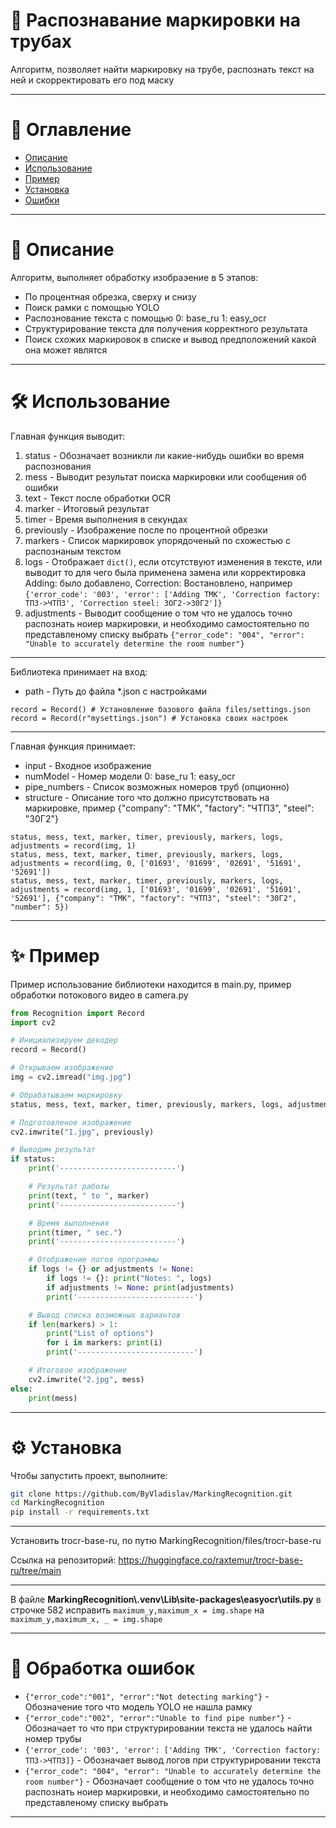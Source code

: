 # 🚀 Распознавание маркировки на трубах

Алгоритм, позволяет найти маркировку на трубе, распознать текст на ней и скорректировать его под маску

---

# 📌 Оглавление
* [Описание](#info)
* [Использование](#use)
* [Пример](#example)
* [Установка](#install)
* [Ошибки](#error)

---

<a id="info"></a>
# 📝 Описание
Алгоритм, выполняет обработку изобраэение в 5 этапов:
* По процентная обрезка, сверху и снизу
* Поиск рамки с помощью YOLO
* Распознование текста с помощью 0: base_ru 1: easy_ocr
* Структурирование текста для получения корректного результата
* Поиск схожих маркировок в списке и вывод предположений какой она может являтся

---

<a id="use"></a>
# 🛠 Использование

Главная функция выводит:
1. status - Обозначает возникли ли какие-нибудь ошибки во время распознования
2. mess - Выводит результат поиска маркировки или сообщения об ошибки
3. text - Текст после обработки OCR
4. marker - Итоговый результат
5. timer - Время выполнения в секундах
6. previously - Изображение после по процентной обрезки
7. markers - Список маркировок упорядоченый по схожестью с распознаным текстом
8. logs - Отображает ```dict()```, если отсутствуют изменения в тексте, или выводит то для чего была применена замена или корректировка Adding: было добавлено, Correction: Востановлено, например ```{'error_code': '003', 'error': ['Adding ТМК', 'Correction factory: ТПЗ->ЧТПЗ', 'Correction steel: ЗОГ2->30Г2']}```
9. adjustments - Выводит сообщение о том что не удалось точно распознать ноиер маркировки, и необходимо самостоятельно по представленому списку выбрать ```{"error_code": "004", "error": "Unable to accurately determine the room number"}```

---

Библиотека принимает на вход:
* path - Путь до файла *.json с настройками

```
record = Record() # Установление базового файла files/settings.json
record = Record(r"mysettings.json") # Установка своих настроек
```

---

Главная функция принимает:
* input - Входное изображение
* numModel - Номер модели 0: base_ru 1: easy_ocr
* pipe_numbers - Список возможных номеров труб (опционно)
* structure - Описание того что должно присутствовать на маркировке, пример {"company": "ТМК", "factory": "ЧТПЗ", "steel": "30Г2"}

```
status, mess, text, marker, timer, previously, markers, logs, adjustments = record(img, 1)
status, mess, text, marker, timer, previously, markers, logs, adjustments = record(img, 0, ['01693', '01699', '02691', '51691', '52691'])
status, mess, text, marker, timer, previously, markers, logs, adjustments = record(img, 1, ['01693', '01699', '02691', '51691', '52691'], {"company": "ТМК", "factory": "ЧТПЗ", "steel": "30Г2", "number": 5})
```

---

<a id="example"></a>
# ✨ Пример

Пример использование библиотеки находится в main.py, пример обработки потокового видео в camera.py

``` main.py
from Recognition import Record
import cv2

# Инициализируем декодер
record = Record()

# Открываем изображение
img = cv2.imread("img.jpg")

# Обрабатываем маркировку
status, mess, text, marker, timer, previously, markers, logs, adjustments = record(img, 1, ['01693', '01699', '02691', '51691', '52691'])

# Подготовленое изображение
cv2.imwrite("1.jpg", previously)

# Выводим результат
if status:
    print('--------------------------')

    # Результат работы
    print(text, " to ", marker)
    print('--------------------------')

    # Время выполнения
    print(timer, " sec.")
    print('--------------------------')

    # Отображение логов программы
    if logs != {} or adjustments != None:
        if logs != {}: print("Notes: ", logs)
        if adjustments != None: print(adjustments)
        print('--------------------------')

    # Вывод списка возможных вариантов
    if len(markers) > 1:
        print("List of options")
        for i in markers: print(i)
        print('--------------------------')

    # Итоговое изображение
    cv2.imwrite("2.jpg", mess)
else:
    print(mess)
```

---

<a id="install"></a>
# ⚙️ Установка

Чтобы запустить проект, выполните:

```bash
git clone https://github.com/ByVladislav/MarkingRecognition.git
cd MarkingRecognition
pip install -r requirements.txt
```

---

Установить trocr-base-ru, по путю MarkingRecognition/files/trocr-base-ru

Ссылка на репозиторий: https://huggingface.co/raxtemur/trocr-base-ru/tree/main

---

В файле **MarkingRecognition\\.venv\Lib\site-packages\easyocr\utils.py** в строчке 582 исправить ```maximum_y,maximum_x = img.shape``` на ```maximum_y,maximum_x, _ = img.shape```

---

<a id="error"></a>
# 📎 Обработка ошибок

* ```{"error_code":"001", "error":"Not detecting marking"}``` - Обозначение того что модель YOLO не нашла рамку
* ```{"error_code":"002", "error":"Unable to find pipe number"}``` - Обозначает то что при структурировании текста не удалось найти номер трубы
* ```{'error_code': '003', 'error': ['Adding ТМК', 'Correction factory: ТПЗ->ЧТПЗ]}``` - Обозначает вывод логов при структурировании текста
* ```{"error_code": "004", "error": "Unable to accurately determine the room number"}``` - Обозначает сообщение о том что не удалось точно распознать ноиер маркировки, и необходимо самостоятельно по представленому списку выбрать

---
